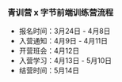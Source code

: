 ### **青训营 x 字节前端训练营流程**

* 报名时间：3月24日 - 4月8日
* 入营通知：4月9日 - 4月11日
* 开营班会：4月12日
* 入营学习：4月13日 - 5月10日
* 结营时间：5月14日
